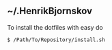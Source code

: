 ~/.HenrikBjornskov
------------------

To install the dotfiles with easy do

``` bash
$ /Path/To/Repository/install.sh
```
